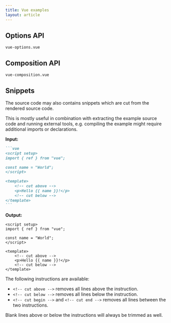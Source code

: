 ```yaml
---
title: Vue examples
layout: article
---
```


## Options API

```import
vue-options.vue
```

## Composition API

```import
vue-composition.vue
```

## Snippets

The source code may also contains snippets which are cut from the rendered source code.

This is mostly useful in combination with extracting the example source code and running external tools, e.g. compiling the example might require additional imports or declarations.

**Input:**

````md
```vue
<script setup>
import { ref } from "vue";

const name = "World";
</script>

<template>
    <!-- cut above -->
    <p>Hello {{ name }}!</p>
    <!-- cut below -->
</template>
```
````

**Output:**

```vue
<script setup>
import { ref } from "vue";

const name = "World";
</script>

<template>
    <!-- cut above -->
    <p>Hello {{ name }}!</p>
    <!-- cut below -->
</template>
```

The following instructions are available:

- `<!-- cut above -->` removes all lines above the instruction.
- `<!-- cut below -->` removes all lines below the instruction.
- `<!-- cut begin -->` and `<!-- cut end -->` removes all lines between the two instructions.

Blank lines above or below the instructions will always be trimmed as well.
